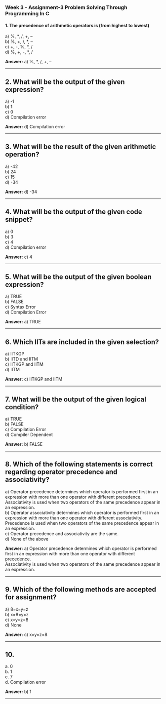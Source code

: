 ### Week 3 - Assignment-3 Problem Solving Through Programming In C

#### 1. The precedence of arithmetic operators is (from highest to lowest)
a) %, *, /, +, –  
b) %, +, /, *, –  
c) +, -, %, *, /  
d) %, +, -, *, /  

**Answer:** a) %, *, /, +, –

---

## 2. What will be the output of the given expression?
a) -1  
b) 1  
c) 0  
d) Compilation error  

**Answer:** d) Compilation error  

---

## 3. What will be the result of the given arithmetic operation?
a) -42  
b) 24  
c) 15  
d) -34  

**Answer:** d) -34  

---

## 4. What will be the output of the given code snippet?
a) 0  
b) 3  
c) 4  
d) Compilation error  

**Answer:** c) 4  

---

## 5. What will be the output of the given boolean expression?
a) TRUE  
b) FALSE  
c) Syntax Error  
d) Compilation Error  

**Answer:** a) TRUE  

---

## 6. Which IITs are included in the given selection?
a) IITKGP  
b) IITD and IITM  
c) IITKGP and IITM  
d) IITM  

**Answer:** c) IITKGP and IITM  

---

## 7. What will be the output of the given logical condition?
a) TRUE  
b) FALSE  
c) Compilation Error  
d) Compiler Dependent  

**Answer:** b) FALSE  

---

## 8. Which of the following statements is correct regarding operator precedence and associativity?
a) Operator precedence determines which operator is performed first in an expression with more than one operator with different precedence.  
   Associativity is used when two operators of the same precedence appear in an expression.  
b) Operator associativity determines which operator is performed first in an expression with more than one operator with different associativity.  
   Precedence is used when two operators of the same precedence appear in an expression.  
c) Operator precedence and associativity are the same.  
d) None of the above  

**Answer:** a) Operator precedence determines which operator is performed first in an expression with more than one operator with different precedence.  
Associativity is used when two operators of the same precedence appear in an expression.  

---

## 9. Which of the following methods are accepted for assignment?
a) 8=x=y=z  
b) x=8=y=z  
c) x=y=z=8  
d) None  

**Answer:** c) x=y=z=8  

---

## 10. 
a. 0  
b. 1  
c. 7  
d. Compilation error  

**Answer:** b) 1  

---
